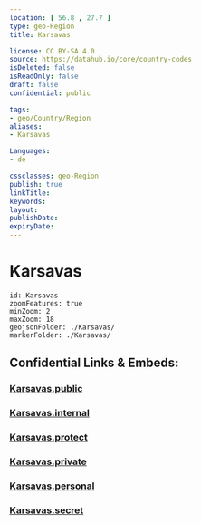 ```yaml
---
location: [ 56.8 , 27.7 ] 
type: geo-Region
title: Karsavas

license: CC BY-SA 4.0
source: https://datahub.io/core/country-codes
isDeleted: false
isReadOnly: false
draft: false
confidential: public

tags:
- geo/Country/Region
aliases:
- Karsavas

Languages:
- de

cssclasses: geo-Region
publish: true
linkTitle: 
keywords: 
layout: 
publishDate: 
expiryDate: 
---
```


# Karsavas

```leaflet
id: Karsavas
zoomFeatures: true 
minZoom: 2 
maxZoom: 18
geojsonFolder: ./Karsavas/
markerFolder: ./Karsavas/
```


## Confidential Links & Embeds: 

### [Karsavas.public](/_public/\Earth\Continent\Europe\Europe~North\Latvia\CountiesKarsavas.public.md) 

### [Karsavas.internal](/_internal/\Earth\Continent\Europe\Europe~North\Latvia\CountiesKarsavas.internal.md) 

### [Karsavas.protect](/_protect/\Earth\Continent\Europe\Europe~North\Latvia\CountiesKarsavas.protect.md) 

### [Karsavas.private](/_private/\Earth\Continent\Europe\Europe~North\Latvia\CountiesKarsavas.private.md) 

### [Karsavas.personal](/_personal/\Earth\Continent\Europe\Europe~North\Latvia\CountiesKarsavas.personal.md) 

### [Karsavas.secret](/_secret/\Earth\Continent\Europe\Europe~North\Latvia\CountiesKarsavas.secret.md)

